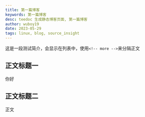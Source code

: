 ```yaml
---
title: 第一篇博客
keywords: 第一篇博客
desc: teedoc 生成静态博客页面, 第一篇博客
author: wuboy19
date: 2023-05-29
tags: linux, blog, source_insight
---
```





这是一段测试简介，会显示在列表中，使用`<!-- more -->`来分隔正文

<!-- more -->


## 正文标题一

你好

## 正文标题二

正文

